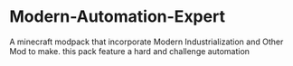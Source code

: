 # Modern-Automation-Expert
A minecraft modpack that incorporate Modern Industrialization and Other Mod to make. this pack feature a hard and challenge automation
